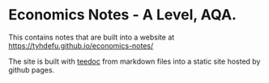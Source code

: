 # Economics Notes - A Level, AQA.
This contains notes that are built into a website at https://tyhdefu.github.io/economics-notes/

The site is built with [teedoc](https://github.com/teedoc/teedoc) from markdown files into a static site hosted by github pages.
